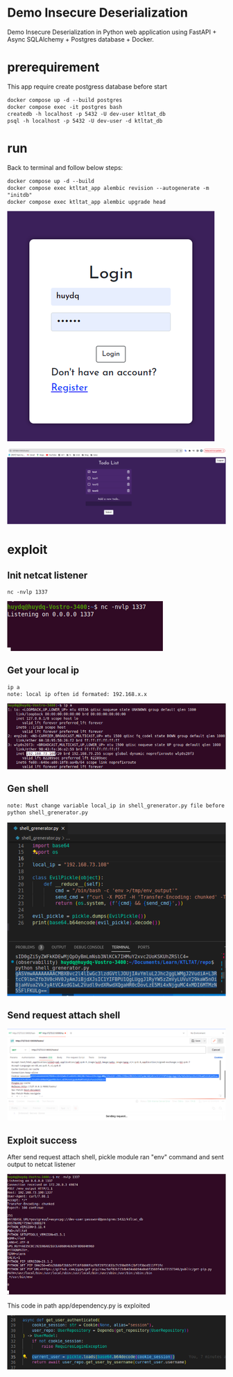 # Demo Insecure Deserialization
Demo Insecure Deserialization in Python web application using FastAPI + Async SQLAlchemy + Postgres database + Docker.

# prerequirement
This app require create postgress database before start
```
docker compose up -d --build postgres
docker compose exec -it postgres bash
createdb -h localhost -p 5432 -U dev-user ktltat_db
psql -h localhost -p 5432 -U dev-user -d ktltat_db
```

# run
Back to terminal and follow below steps:
```
docker compose up -d --build
docker compose exec ktltat_app alembic revision --autogenerate -m "initdb"
docker compose exec ktltat_app alembic upgrade head
```

![Image](images/app_login.png)

![Image](images/app_index.png)

# exploit
## Init netcat listener

```
nc -nvlp 1337 
```
![Image](images/init_netcat_listener.png)

## Get your local ip

```
ip a
note: local ip often id formated: 192.168.x.x
```
![Image](images/get_your_local_ip.png)

## Gen shell
```
note: Must change variable local_ip in shell_grenerator.py file before
python shell_grenerator.py
```
![Image](images/generate_shell.png)

## Send request attach shell
![Image](images/send_request_attach_shell.png)

## Exploit success
After send request attach shell, pickle module ran "env" command and sent output to netcat listener

![Image](images/exploit_success.png)

This code in path app/dependency.py is exploited

![Image](images/code_is_exploited.png)
